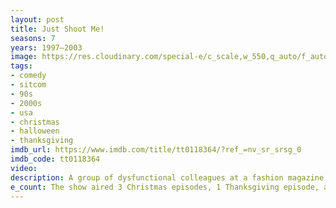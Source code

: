 ```yaml
---
layout: post
title: Just Shoot Me!
seasons: 7
years: 1997–2003
image: https://res.cloudinary.com/special-e/c_scale,w_550,q_auto/f_auto/Series%20posters/Just_Shoot_Me.png
tags: 
- comedy
- sitcom
- 90s
- 2000s
- usa
- christmas
- halloween
- thanksgiving
imdb_url: https://www.imdb.com/title/tt0118364/?ref_=nv_sr_srsg_0
imdb_code: tt0118364
video: 
description: A group of dysfunctional colleagues at a fashion magazine must deal with each other's quirks and conflicts in this witty workplace comedy.
e_count: The show aired 3 Christmas episodes, 1 Thanksgiving episode, and 2 Halloween episodes.
---
```

